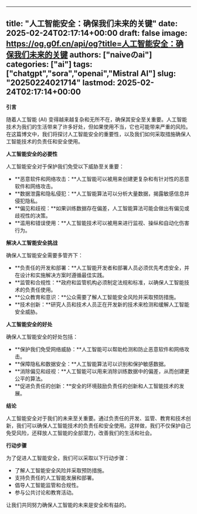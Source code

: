 
---
title: "人工智能安全：确保我们未来的关键"
date: 2025-02-24T02:17:14+00:00
draft: false
image: https://og.g0f.cn/api/og?title=人工智能安全：确保我们未来的关键
authors: ["naiveのai"]
categories: ["ai"]
tags: ["chatgpt","sora","openai","Mistral AI"]
slug: "20250224021714"
lastmod: 2025-02-24T02:17:14+00:00
---
**引言**

随着人工智能 (AI) 变得越来越复杂和无所不在，确保其安全至关重要。人工智能技术为我们的生活带来了许多好处，但如果使用不当，它也可能带来严重的风险。在这篇博文中，我们将探讨人工智能安全的重要性，以及我们如何采取措施确保人工智能技术的负责任和安全使用。

**人工智能安全的必要性**

人工智能安全对于保护我们免受以下威胁至关重要：

* **恶意软件和网络攻击：**人工智能可以被用来创建更复杂和有针对性的恶意软件和网络攻击。
* **数据泄露和隐私侵犯：**人工智能算法可以分析大量数据，揭露敏感信息并侵犯隐私。
* **偏见和歧视：**如果训练数据存在偏差，人工智能算法可能会做出有偏见或歧视性的决策。
* **滥用和错误使用：**人工智能技术可以被用来进行监视、操纵和自动化伤害行为。

**解决人工智能安全挑战**

确保人工智能安全需要多管齐下：

* **负责任的开发和部署：**人工智能开发者和部署人员必须优先考虑安全，并在设计和实施解决方案时遵循最佳实践。
* **监管和合规性：**政府和监管机构必须制定法规和标准，以确保人工智能技术的负责任使用。
* **公众教育和意识：**公众需要了解人工智能安全风险并采取预防措施。
* **技术创新：**研究人员和技术人员正在开发新的技术来检测和缓解人工智能安全威胁。

**人工智能安全的好处**

确保人工智能安全的好处包括：

* **保护我们免受网络威胁：**人工智能可以帮助检测和防止恶意软件和网络攻击。
* **保障隐私和数据安全：**人工智能算法可以识别和保护敏感数据。
* **消除偏见和歧视：**人工智能可以用来消除训练数据中的偏差，从而创建更公平的算法。
* **促进负责任的创新：**安全的环境鼓励负责任的创新和人工智能技术的发展。

**结论**

人工智能安全对于我们的未来至关重要。通过负责任的开发、监管、教育和技术创新，我们可以确保人工智能技术的负责任和安全使用。这样做，我们不仅保护自己免受风险，还释放人工智能的全部潜力，改善我们的生活和社会。

**行动步骤**

为了促进人工智能安全，我们可以采取以下行动步骤：

* 了解人工智能安全风险并采取预防措施。
* 支持负责任的人工智能发展和部署。
* 倡导人工智能监管和合规性。
* 参与公共讨论和教育活动。

让我们共同努力确保人工智能的未来是安全和有益的。